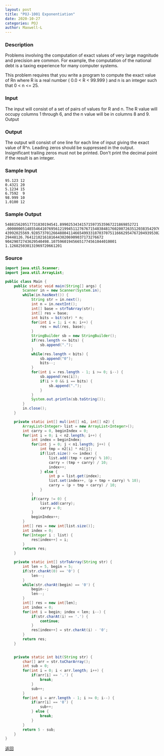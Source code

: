 ```yaml
---
layout: post
title: "POJ-1001 Exponentiation"
date: 2020-10-27
categories: POJ
author: Maxwell-L
---
```


### **Description**

Problems involving the computation of exact values of very large magnitude and precision are common. For example, the computation of the national debt is a taxing experience for many computer systems.

This problem requires that you write a program to compute the exact value of Rn where R is a real number ( 0.0 < R < 99.999 ) and n is an integer such that 0 < n <= 25.

### **Input**
The input will consist of a set of pairs of values for R and n. The R value will occupy columns 1 through 6, and the n value will be in columns 8 and 9.
Output

### **Output**
The output will consist of one line for each line of input giving the exact value of R^n. Leading zeros should be suppressed in the output. Insignificant trailing zeros must not be printed. Don't print the decimal point if the result is an integer.

### **Sample Input**
```
95.123 12
0.4321 20
5.1234 15
6.7592  9
98.999 10
1.0100 12
```

### **Sample Output**
```
548815620517731830194541.899025343415715973535967221869852721
.00000005148554641076956121994511276767154838481760200726351203835429763013462401
43992025569.928573701266488041146654993318703707511666295476720493953024
29448126.764121021618164430206909037173276672
90429072743629540498.107596019456651774561044010001
1.126825030131969720661201
```

### **Source**
``` java
import java.util.Scanner;
import java.util.ArrayList;

public class Main {
    public static void main(String[] args) {
        Scanner in = new Scanner(System.in);
        while(in.hasNext()) {
            String str = in.next();
            int n = in.nextInt();
            int[] base = strToArray(str);
            int[] res = base;
            int bits = bit(str) * n;
            for(int i = 1; i < n; i++) {
                res = mul(res, base);
            }
            StringBuilder sb = new StringBuilder();
            if(res.length <= bits) {
                sb.append(".");
            }
            while(res.length < bits) {
                sb.append("0");
                bits--;
            }
            for(int i = res.length - 1; i >= 0; i--) {
                sb.append(res[i]);
                if(i > 0 && i == bits) {
                    sb.append(".");
                }
            }
            System.out.println(sb.toString());
        }
        in.close();
    }

    private static int[] mul(int[] n1, int[] n2) {
        ArrayList<Integer> list = new ArrayList<Integer>();
        int carry = 0, beginIndex = 0;
        for(int i = 0; i < n2.length; i++) {
            int index = beginIndex;
            for(int j = 0; j < n1.length; j++) {
                int tmp = n2[i] * n1[j];
                if(list.size() <= index) {
                    list.add((tmp + carry) % 10);
                    carry = (tmp + carry) / 10;
                    index++;
                } else {
                    int p = list.get(index);
                    list.set(index++, (p + tmp + carry) % 10);
                    carry = (p + tmp + carry) / 10;
                }
            }
            if(carry != 0) {
                list.add(carry);
                carry = 0;
            }
            beginIndex++;
        }
        int[] res = new int[list.size()];
        int index = 0;
        for(Integer i : list) {
            res[index++] = i;
        }
        return res;
    }

    private static int[] strToArray(String str) {
        int len = 5, begin = 5;
        if(str.charAt(0) == '0') {
            len--;
        }
        while(str.charAt(begin) == '0') {
            begin--;
            len--;
        }
        int[] res = new int[len];
        int index = 0;
        for(int i = begin; index < len; i--) {
            if(str.charAt(i) == '.') {
                continue;
            }
            res[index++] = str.charAt(i) - '0';
        }
        return res;
    }
    

    private static int bit(String str) {
        char[] arr = str.toCharArray();
        int sub = 0;
        for(int i = 0; i < arr.length; i++) {
            if(arr[i] == '.') {
                break;
            } 
            sub++;
        }
        for(int i = arr.length - 1; i >= 0; i--) {
            if(arr[i] == '0') {
                sub++;
            } else {
                break;
            }
        }   
        return 5 - sub;
    }
}
```

[返回](https://maxwell-blog.cn/poj/2020/10/09/pojcontent)


